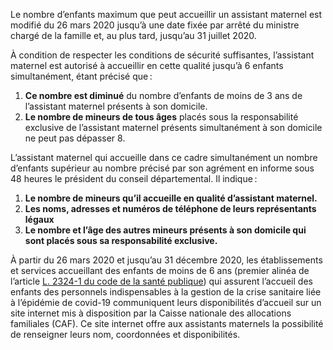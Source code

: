 Le nombre d’enfants maximum que peut accueillir un assistant maternel est modifié du 26 mars 2020 jusqu’à une date fixée par arrêté du ministre chargé de la famille et, au plus tard, jusqu’au 31 juillet 2020.

À condition de respecter les conditions de sécurité suffisantes, l’assistant maternel est autorisé à accueillir en cette qualité jusqu’à 6 enfants simultanément, étant précisé que :

1. **Ce nombre est diminué** du nombre d’enfants de moins de 3 ans de l’assistant maternel présents à son domicile.
2. **Le nombre de mineurs de tous âges** placés sous la responsabilité exclusive de l’assistant maternel présents simultanément à son domicile ne peut pas dépasser 8.

L’assistant maternel qui accueille dans ce cadre simultanément un nombre d’enfants supérieur au nombre précisé par son agrément en informe sous 48 heures le président du conseil départemental. Il indique :

1. **Le nombre de mineurs qu’il accueille en qualité d’assistant maternel.**
2. **Les noms, adresses et numéros de téléphone de leurs représentants légaux**
3. **Le nombre et l’âge des autres mineurs présents à son domicile qui sont placés sous sa responsabilité exclusive.**

À partir du 26 mars 2020 et jusqu’au 31 décembre 2020, les établissements et services accueillant des enfants de moins de 6 ans (premier alinéa de l’article <a href="https://www.legifrance.gouv.fr/affichCodeArticle.do?cidTexte=LEGITEXT000006072665&idArticle=LEGIARTI000006687615&dateTexte=&categorieLien=cid">L. 2324-1 du code de la santé publique</a>) qui assurent l’accueil des enfants des personnels indispensables à la gestion de la crise sanitaire liée à l’épidémie de covid-19 communiquent leurs disponibilités d’accueil sur un site internet mis à disposition par la Caisse nationale des allocations familiales (CAF). Ce site internet offre aux assistants maternels la possibilité de renseigner leurs nom, coordonnées et disponibilités.
